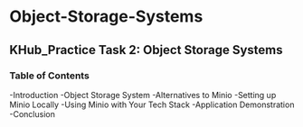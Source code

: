 # Object-Storage-Systems

## KHub_Practice Task 2: Object Storage Systems

### Table of Contents
-Introduction
-Object Storage System
-Alternatives to Minio
-Setting up Minio Locally
-Using Minio with Your Tech Stack
-Application Demonstration
-Conclusion
